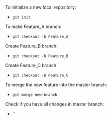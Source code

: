 To initialize a new local repository:  
- `git init`
    
To make Feature_A branch:  
- `git checkout -b Feature_A`

Create Feature_B branch:  
- `git checkout -b Feature_B`

Create Feature_C branch:  
- `git checkout -b Feature_C`

To merge the new feature into the master branch:
- `git merge new-branch`

Check if you have all changes in master branch:
- ``



